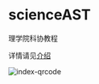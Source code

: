 # scienceAST
理学院科协教程

详情请见[介绍](https://yiluomyt.github.io/scienceAST/index.html)

![index-qrcode](http://blog-1252574286.cossh.myqcloud.com/scienceAST/index-qrcode.svg)
